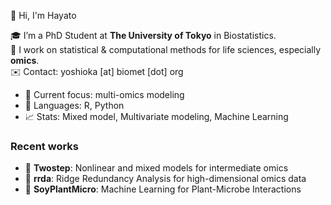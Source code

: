 👋 Hi, I'm Hayato

🎓 I’m a PhD Student at **The University of Tokyo** in Biostatistics.  
🧪 I work on statistical & computational methods for life sciences, especially **omics**. \
✉️ Contact: yoshioka [at] biomet [dot] org

- 🔭 Current focus: multi-omics modeling
- 🐍 Languages: R, Python
- 📈 Stats: Mixed model, Multivariate modeling, Machine Learning

### Recent works
- 🚀 **Twostep**: Nonlinear and mixed models for intermediate omics  
- 📐 **rrda**: Ridge Redundancy Analysis for high-dimensional omics data  
- 🌿 **SoyPlantMicro**: Machine Learning for Plant-Microbe Interactions

